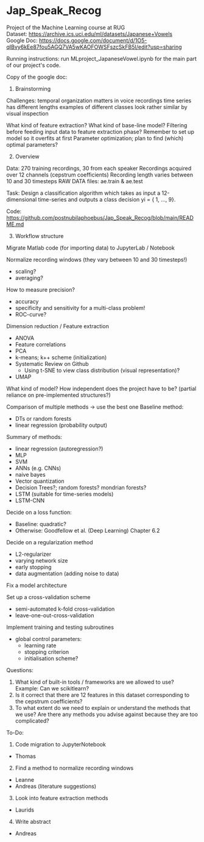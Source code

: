 # Jap_Speak_Recog
Project of the Machine Learning course at RUG <br />
Dataset:
https://archive.ics.uci.edu/ml/datasets/Japanese+Vowels <br />
Google Doc:
https://docs.google.com/document/d/1O5-qIBvy6kEe87fou5AGQ7VA5wKAOFOWSFszcSkFB5I/edit?usp=sharing


Running instructions: run MLproject_JapaneseVowel.ipynb for the main part of our project's code.


Copy of the google doc:
1. Brainstorming

Challenges:
temporal organization matters in voice recordings
time series has different lengths
examples of different classes look rather similar by visual inspection

What kind of feature extraction?
What kind of base-line model?
Filtering before feeding input data to feature extraction phase?
Remember to set up model so it overfits at first
Parameter optimization; plan to find (which) optimal parameters? 

2. Overview

Data: 
270 training recordings, 30 from each speaker
Recordings acquired over 12 channels (cepstrum coefficients)
Recording length varies between 10 and 30 timesteps
RAW DATA files: ae.train & ae.test

Task: 
Design a classification algorithm which takes as input a 12-dimensional time-series and outputs a class decision yi = { 1, …, 9}.

Code:
https://github.com/postnubilaphoebus/Jap_Speak_Recog/blob/main/README.md



3. Workflow structure

Migrate Matlab code (for importing data) to JupyterLab / Notebook


Normalize recording windows (they vary between 10 and 30 timesteps!)
- scaling?
- averaging?


How to measure precision?
- accuracy
- specificity and sensitivity for a multi-class problem!
- ROC-curve?


Dimension reduction / Feature extraction
- ANOVA
- Feature correlations
- PCA
- k-means; k++ scheme (initialization)
- Systematic Review on Github
     - Using t-SNE to view class distribution (visual representation)?
- UMAP 



What kind of model? How independent does the project have to be? (partial reliance on pre-implemented structures?)

Comparison of multiple methods -> use the best one
Baseline method: 
- DTs or random forests
- linear regression (probability output)

Summary of methods:
- linear regression (autoregression?)
- MLP
- SVM
- ANNs (e.g. CNNs)
- naive bayes
- Vector quantization
- Decision Trees?; random forests? mondrian forests?
- LSTM (suitable for time-series models)
- LSTM-CNN


Decide on a loss function:
- Baseline: quadratic?
- Otherwise: Goodfellow et al. (Deep Learning) Chapter 6.2


Decide on a regularization method
- L2-regularizer
- varying network size
- early stopping
- data augmentation (adding noise to data)





Fix a model architecture


Set up a cross-validation scheme
- semi-automated k-fold cross-validation
- leave-one-out-cross-validation


Implement training and testing subroutines
- global control parameters: 
    - learning rate
    - stopping criterion
    - initialisation scheme?

Questions:
1. What kind of built-in tools / frameworks are we allowed to use?
Example: Can we scikitlearn?
2. Is it correct that there are 12 features in this dataset corresponding to the cepstrum coefficients?
3. To what extent do we need to explain or understand the methods that we use? Are there any methods you advise against because they are too complicated?

To-Do:

1. Code migration to JupyterNotebook
- Thomas
2. Find a method to normalize recording windows
- Leanne
- Andreas (literature suggestions)
3. Look into feature extraction methods
- Laurids
4. Write abstract
- Andreas


